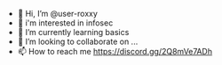- 👋 Hi, I’m @user-roxxy
- 👀 i'm interested in infosec
- 🌱 I’m currently learning basics
- 💞️ I’m looking to collaborate on ...
- 📫 How to reach me https://discord.gg/2Q8mVe7ADh
<!---
user-roxxy/user-roxxy is a ✨ special ✨ repository because its `README.md` (this file) appears on your GitHub profile.
You can click the Preview link to take a look at your changes.
--->
